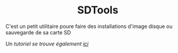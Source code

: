 <h1 style="text-align:center";>SDTools</h1>

C'est un petit utilitaire poure faire des installations d'image disque ou sauvegarde de sa carte SD

_Un tutoriel se trouve également [ ici ](https://nasfamilyone.synology.me/tuto&co/tutoriels/tutoSD/)_
